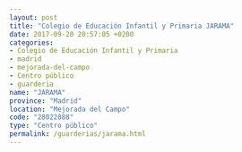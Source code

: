 ```yaml
---
layout: post
title: "Colegio de Educación Infantil y Primaria JARAMA"
date: 2017-09-20 20:57:05 +0200
categories:
- Colegio de Educación Infantil y Primaria
- madrid
- mejorada-del-campo
- Centro público
- guarderia
name: "JARAMA"
province: "Madrid"
location: "Mejorada del Campo"
code: "28022888"
type: "Centro público"
permalink: /guarderias/jarama.html
---
```

